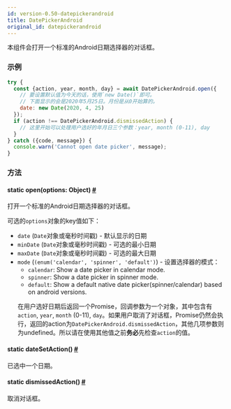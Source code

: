 ```yaml
---
id: version-0.50-datepickerandroid
title: DatePickerAndroid
original_id: datepickerandroid
---
```


本组件会打开一个标准的Android日期选择器的对话框。

### 示例
```js
try {
  const {action, year, month, day} = await DatePickerAndroid.open({
    // 要设置默认值为今天的话，使用`new Date()`即可。
    // 下面显示的会是2020年5月25日。月份是从0开始算的。
    date: new Date(2020, 4, 25)
  });
  if (action !== DatePickerAndroid.dismissedAction) {
    // 这里开始可以处理用户选好的年月日三个参数：year, month (0-11), day
  }
} catch ({code, message}) {
  console.warn('Cannot open date picker', message);
}
```

### 方法

<div class="props">
    <div class="prop"><h4 class="propTitle"><a class="anchor" name="open"></a><span
            class="propType">static </span>open<span class="propType">(options: Object)</span> <a class="hash-link"
                                                                                                  href="#open">#</a>
    </h4>
        <div><p>打开一个标准的Android日期选择器的对话框。</p>
            <p>可选的<code>options</code>对象的key值如下：
            <ul>
                <li><code>date</code> (<code>Date</code>对象或毫秒时间戳) - 默认显示的日期</li>
                <li><code>minDate</code> (<code>Date</code>对象或毫秒时间戳) - 可选的最小日期</li>
                <li><code>maxDate</code> (<code>Date</code>对象或毫秒时间戳) - 可选的最大日期</li>
                <li><code>mode</code> (<code>(enum('calendar', 'spinner', 'default')</code>) -  设置选择器的模式：
                    <ul>
                    <li><code>calendar</code>: Show a date picker in calendar mode.</li>
                    <li><code>spinner</code>: Show a date picker in spinner mode.</li>
                    <li><code>default</code>: Show a default native date picker(spinner/calendar) based on android versions.</li>
                    </ul>
                </li>
            </p>
            <p>在用户选好日期后返回一个Promise，回调参数为一个对象，其中包含有<code>action</code>, <code>year</code>,
                <code>month</code> (0-11),
                <code>day</code>。如果用户取消了对话框，Promise仍然会执行，返回的action为<code>DatePickerAndroid.dismissedAction</code>，其他几项参数则为undefined。所以请在使用其他值之前<strong>务必</strong>先检查<code>action</code>的值。</p>
    </div>
    </div>
    <div class="prop"><h4 class="propTitle"><a class="anchor" name="datesetaction"></a><span
            class="propType">static </span>dateSetAction<span class="propType">()</span> <a class="hash-link"
                                                                                            href="#datesetaction">#</a>
    </h4>
        <div><p>已选中一个日期。</p></div>
    </div>
    <div class="prop"><h4 class="propTitle"><a class="anchor" name="dismissedaction"></a><span
            class="propType">static </span>dismissedAction<span class="propType">()</span> <a class="hash-link"
                                                                                              href="#dismissedaction">#</a>
    </h4>
        <div><p>取消对话框。</p></div>
    </div>
</div>